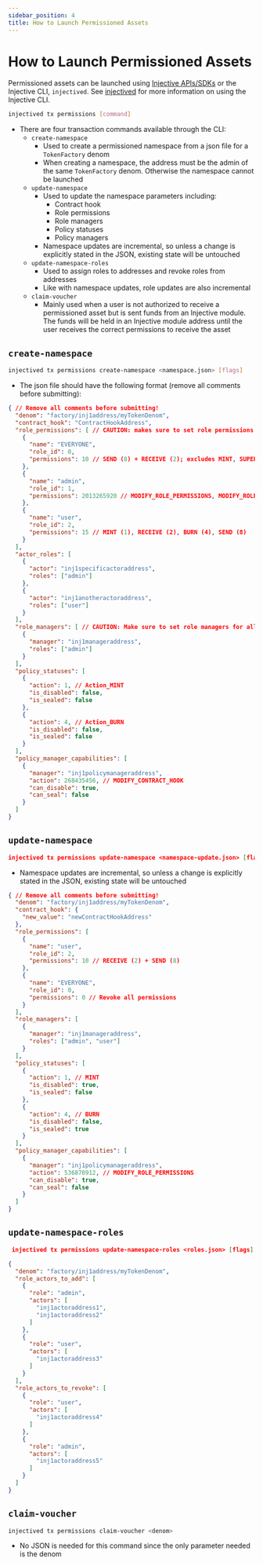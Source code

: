 ```yaml
---
sidebar_position: 4
title: How to Launch Permissioned Assets
---
```


# How to Launch Permissioned Assets

Permissioned assets can be launched using [Injective APIs/SDKs](https://api.injective.exchange/#permissions) or the Injective CLI, `injectived`. See [injectived](../../../../developers/injectived/README.md) for more information on using the Injective CLI.

```bash
injectived tx permissions [command]
```

- There are four transaction commands available through the CLI:
    - `create-namespace`
        - Used to create a permissioned namespace from a json file for a `TokenFactory` denom
        - When creating a namespace, the address must be the admin of the same `TokenFactory` denom. Otherwise the namespace cannot be launched
    - `update-namespace`
        - Used to update the namespace parameters including:
            - Contract hook
            - Role permissions
            - Role managers
            - Policy statuses
            - Policy managers
        - Namespace updates are incremental, so unless a change is explicitly stated in the JSON, existing state will be untouched
    - `update-namespace-roles`
        - Used to assign roles to addresses and revoke roles from addresses
        - Like with namespace updates, role updates are also incremental
    - `claim-voucher`
        - Mainly used when a user is not authorized to receive a permissioned asset but is sent funds from an Injective module. The funds will be held in an Injective module address until the user receives the correct permissions to receive the asset

## `create-namespace`

```bash
injectived tx permissions create-namespace <namespace.json> [flags]
```

- The json file should have the following format (remove all comments before submitting):

```json
{ // Remove all comments before submitting! 
  "denom": "factory/inj1address/myTokenDenom",
  "contract_hook": "ContractHookAddress",
  "role_permissions": [ // CAUTION: makes sure to set role permissions for all namespace management roles!
    {
      "name": "EVERYONE",
      "role_id": 0,
      "permissions": 10 // SEND (8) + RECEIVE (2); excludes MINT, SUPER_BURN, and management actions
    },
    {
      "name": "admin",
      "role_id": 1,
      "permissions": 2013265920 // MODIFY_ROLE_PERMISSIONS, MODIFY_ROLE_MANAGERS, etc. (all namespace management actions)
    },
    {
      "name": "user",
      "role_id": 2,
      "permissions": 15 // MINT (1), RECEIVE (2), BURN (4), SEND (8)
    }
  ],
  "actor_roles": [
    {
      "actor": "inj1specificactoraddress",
      "roles": ["admin"]
    },
    {
      "actor": "inj1anotheractoraddress",
      "roles": ["user"]
    }
  ],
  "role_managers": [ // CAUTION: Make sure to set role managers for all namespace management roles!
    {
      "manager": "inj1manageraddress",
      "roles": ["admin"]
    }
  ],
  "policy_statuses": [ 
    {
      "action": 1, // Action_MINT
      "is_disabled": false,
      "is_sealed": false
    },
    {
      "action": 4, // Action_BURN
      "is_disabled": false,
      "is_sealed": false
    }
  ],
  "policy_manager_capabilities": [
    {
      "manager": "inj1policymanageraddress",
      "action": 268435456, // MODIFY_CONTRACT_HOOK
      "can_disable": true,
      "can_seal": false
    }
  ]
}

```

## `update-namespace`

```json
injectived tx permissions update-namespace <namespace-update.json> [flags]
```

- Namespace updates are incremental, so unless a change is explicitly stated in the JSON, existing state will be untouched

```json
{ // Remove all comments before submitting! 
  "denom": "factory/inj1address/myTokenDenom",
  "contract_hook": {
    "new_value": "newContractHookAddress"
  },
  "role_permissions": [
    {
      "name": "user",
      "role_id": 2,
      "permissions": 10 // RECEIVE (2) + SEND (8)
    },
    {
      "name": "EVERYONE",
      "role_id": 0,
      "permissions": 0 // Revoke all permissions
    }
  ],
  "role_managers": [
    {
      "manager": "inj1manageraddress",
      "roles": ["admin", "user"]
    }
  ],
  "policy_statuses": [
    {
      "action": 1, // MINT
      "is_disabled": true,
      "is_sealed": false
    },
    {
      "action": 4, // BURN
      "is_disabled": false,
      "is_sealed": true
    }
  ],
  "policy_manager_capabilities": [
    {
      "manager": "inj1policymanageraddress",
      "action": 536870912, // MODIFY_ROLE_PERMISSIONS
      "can_disable": true,
      "can_seal": false
    }
  ]
}

```

## `update-namespace-roles`

```json
 injectived tx permissions update-namespace-roles <roles.json> [flags]
```

```json
{
  "denom": "factory/inj1address/myTokenDenom",
  "role_actors_to_add": [
    {
      "role": "admin",
      "actors": [
        "inj1actoraddress1",
        "inj1actoraddress2"
      ]
    },
    {
      "role": "user",
      "actors": [
        "inj1actoraddress3"
      ]
    }
  ],
  "role_actors_to_revoke": [
    {
      "role": "user",
      "actors": [
        "inj1actoraddress4"
      ]
    },
    {
      "role": "admin",
      "actors": [
        "inj1actoraddress5"
      ]
    }
  ]
}
```

## `claim-voucher`

```bash
injectived tx permissions claim-voucher <denom>
```

- No JSON is needed for this command since the only parameter needed is the denom
